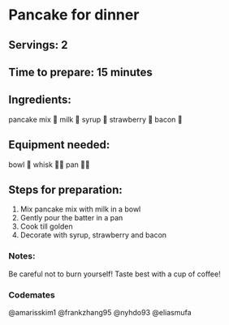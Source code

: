 # Pancake for dinner

## Servings: 2

## Time to prepare: 15 minutes

## Ingredients:
pancake mix 🥞
milk 🥛
syrup 🍯
strawberry 🍓
bacon 🥓

## Equipment needed:
bowl 🥣
whisk 🧑‍🍳
pan 👨‍🍳

## Steps for preparation:
1. Mix pancake mix with milk in a bowl
2. Gently pour the batter in a pan
3. Cook till golden
4. Decorate with syrup, strawberry and bacon

### Notes:
Be careful not to burn yourself!
Taste best with a cup of coffee!


### Codemates #
@amarisskim1 @frankzhang95 @nyhdo93 @eliasmufa
